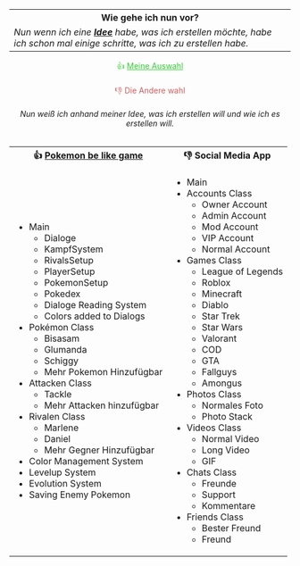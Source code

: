 <div align="center">
<table style="">
<tr>
<th>
<b>Wie gehe ich nun vor?</b>
</th>
</tr>
<tr>
<td>
<i>Nun wenn ich eine <ins><b>Idee</b></ins> habe, was ich erstellen möchte, habe ich schon mal einige schritte, was ich zu erstellen habe.</i>
</td>
</tr>
</table>
<table style="">
<tr>
<th>
👍 <ins>Pokemon be like game</ins>
</th>
<th>
👎 Social Media App
</th>
</tr>
<tr>
<td>

- Main
  - Dialoge
  - KampfSystem
  - RivalsSetup
  - PlayerSetup
  - PokemonSetup
  - Pokedex
  - Dialoge Reading System
  - Colors added to Dialogs
- Pokémon Class
  - Bisasam
  - Glumanda
  - Schiggy
  - Mehr Pokemon Hinzufügbar
- Attacken Class
  - Tackle
  - Mehr Attacken hinzufügbar
- Rivalen Class
  - Marlene
  - Daniel
  - Mehr Gegner Hinzufügbar
- Color Management System
- Levelup System
- Evolution System
- Saving Enemy Pokemon

</td>
<td style="vertical-align:top;">

- Main
- Accounts Class
  - Owner Account
  - Admin Account
  - Mod Account
  - VIP Account
  - Normal Account
- Games Class
  - League of Legends
  - Roblox
  - Minecraft
  - Diablo
  - Star Trek
  - Star Wars
  - Valorant
  - COD
  - GTA
  - Fallguys
  - Amongus
- Photos Class
  - Normales Foto
  - Photo Stack
- Videos Class
  - Normal Video
  - Long Video
  - GIF
- Chats Class
  - Freunde
  - Support
  - Kommentare
- Friends Class
  - Bester Freund
  - Freund

</td>
</tr>



<font color="#32cd32">👍</font> <font color="#32cd32"><ins>Meine Auswahl</ins></font>
####
<font color="#cd5c5c">👎</font> <font color="#cd5c5c">Die Andere wahl</font>

###### _Nun weiß ich anhand meiner Idee, was ich erstellen will und wie ich es erstellen will._

</table>
</div>
